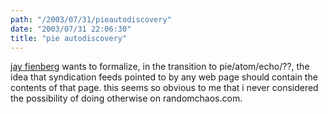 ```yaml
---
path: "/2003/07/31/pieautodiscovery" 
date: "2003/07/31 22:06:30" 
title: "pie autodiscovery" 
---
```

<a href="http://icite.net/blog/200306/rss_autodiscovery.html">jay fienberg</a> wants to formalize, in the transition to pie/atom/echo/??, the idea that syndication feeds pointed to by any web page should contain the contents of that page. this seems so obvious to me that i never considered the possibility of doing otherwise on randomchaos.com.